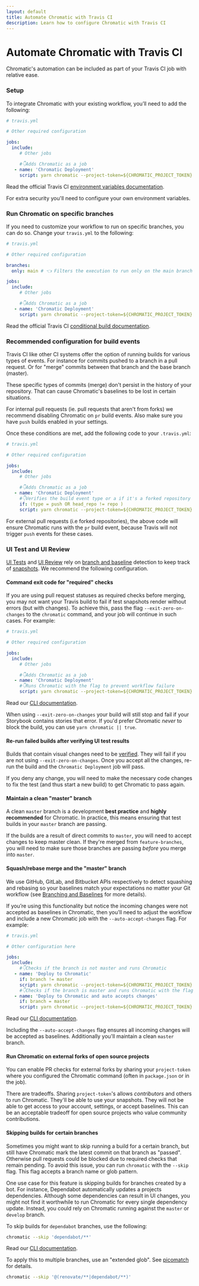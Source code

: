 ```yaml
---
layout: default
title: Automate Chromatic with Travis CI
description: Learn how to configure Chromatic with Travis CI
---
```


# Automate Chromatic with Travis CI

Chromatic's automation can be included as part of your Travis CI job with relative ease.

### Setup

To integrate Chromatic with your existing workflow, you’ll need to add the following:

```yml
# travis.yml

# Other required configuration

jobs:
  include:
     # Other jobs

     #👇Adds Chromatic as a job
   - name: 'Chromatic Deployment'
     script: yarn chromatic --project-token=${CHROMATIC_PROJECT_TOKEN}
```

<div class="aside">
Read the official Travis CI <a href="https://docs.travis-ci.com/user/environment-variables/"> environment variables documentation</a>.
</div>

For extra security you'll need to configure your own environment variables.

### Run Chromatic on specific branches

If you need to customize your workflow to run on specific branches, you can do so. Change your `travis.yml` to the following:

```yml
# travis.yml

# Other required configuration

branches:
  only: main # 👈 Filters the execution to run only on the main branch

jobs:
  include:
     # Other jobs

     #👇Adds Chromatic as a job
   - name: 'Chromatic Deployment'
     script: yarn chromatic --project-token=${CHROMATIC_PROJECT_TOKEN}
```

<div class="aside">
Read the official Travis CI <a href="https://docs.travis-ci.com/user/conditional-builds-stages-jobs/"> conditional build documentation</a>.
</div>

### Recommended configuration for build events

Travis CI like other CI systems offer the option of running builds for various types of events. For instance for commits pushed to a branch in a pull request. Or for "merge" commits between that branch and the base branch (master).

These specific types of commits (merge) don't persist in the history of your repository. That can cause Chromatic's baselines to be lost in certain situations. 

For internal pull requests (ie. pull requests that aren't from forks) we recommend disabling Chromatic on `pr` build events. Also make sure you have `push` builds enabled in your settings. 

Once these conditions are met, add the following code to your `.travis.yml`:

```yml
# travis.yml

# Other required configuration

jobs:
  include:
     # Other jobs

     #👇Adds Chromatic as a job
   - name: 'Chromatic Deployment'
     #👇Verifies the build event type or a if it's a forked repository
     if: (type = push OR head_repo != repo )
     script: yarn chromatic --project-token=${CHROMATIC_PROJECT_TOKEN}
```

For external pull requests (i.e forked repositories), the above code will ensure Chromatic runs with the `pr` build event, because Travis will not trigger `push` events for these cases.


### UI Test and UI Review

[UI Tests](test) and [UI Review](review) rely on [branch and baseline](branching-and-baselines) detection to keep track of [snapshots](snapshots). We recommend the following configuration.

#### Command exit code for "required" checks

If you are using pull request statuses as required checks before merging, you may not want your Travis build to fail if test snapshots render without errors (but with changes). To achieve this, pass the flag `--exit-zero-on-changes` to the `chromatic` command, and your job will continue in such cases. For example:

```yml
# travis.yml

# Other required configuration

jobs:
  include:
     # Other jobs

     #👇Adds Chromatic as a job
   - name: 'Chromatic Deployment'
     #👇Runs Chromatic with the flag to prevent workflow failure
     script: yarn chromatic --project-token=${CHROMATIC_PROJECT_TOKEN} --exit-zero-on-changes
```

<div class="aside">
Read our <a href="/docs/cli#chromatic-options"> CLI documentation</a>.
</div>

When using `--exit-zero-on-changes` your build will still stop and fail if your Storybook contains stories that error. If you'd prefer Chromatic _never_ to block the build, you can use `yarn chromatic || true`.

#### Re-run failed builds after verifying UI test results

Builds that contain visual changes need to be [verified](test#verify-ui-changes). They will fail if you are not using `--exit-zero-on-changes`. Once you accept all the changes, re-run the build and the `Chromatic Deployment` job will pass.

If you deny any change, you will need to make the necessary code changes to fix the test (and thus start a new build) to get Chromatic to pass again.

#### Maintain a clean "master" branch

A clean `master` branch is a development **best practice** and **highly recommended** for Chromatic. In practice, this means ensuring that test builds in your `master` branch are passing.

If the builds are a result of direct commits to `master`, you will need to accept changes to keep master clean. If they're merged from `feature-branches`, you will need to make sure those branches are passing _before_ you merge into `master`.

#### Squash/rebase merge and the "master" branch

We use GitHub, GitLab, and Bitbucket APIs respectively to detect squashing and rebasing so your baselines match your expectations no matter your Git workflow (see [Branching and Baselines](branching-and-baselines#squash-and-rebase-merging) for more details).

If you’re using this functionality but notice the incoming changes were not accepted as baselines in Chromatic, then you'll need to adjust the workflow and include a new Chromatic job with the `--auto-accept-changes` flag. For example:

```yml
# travis.yml

# Other configuration here

jobs:
  include:
     #👇Checks if the branch is not master and runs Chromatic
   - name: 'Deploy to Chromatic'
     if: branch != master 
     script: yarn chromatic --project-token=${CHROMATIC_PROJECT_TOKEN}
     #👇Checks if the branch is master and runs Chromatic with the flag to accept all changes
   - name: 'Deploy to Chromatic and auto accepts changes'
     if: branch = master
     script: yarn chromatic --project-token=${CHROMATIC_PROJECT_TOKEN} --auto-accept-changes
```

<div class="aside">
Read our <a href="/docs/cli#chromatic-options"> CLI documentation</a>.
</div>

Including the `--auto-accept-changes` flag ensures all incoming changes will be accepted as baselines. Additionally you'll maintain a clean `master` branch.

#### Run Chromatic on external forks of open source projects


You can enable PR checks for external forks by sharing your `project-token` where you configured the Chromatic command (often in `package.json` or in the job).

There are tradeoffs. Sharing `project-token`'s allows _contributors_ and others to run Chromatic. They'll be able to use your snapshots. They will not be able to get access to your account, settings, or accept baselines. This can be an acceptable tradeoff for open source projects who value community contributions.

#### Skipping builds for certain branches

Sometimes you might want to skip running a build for a certain branch, but still have Chromatic mark the latest commit on that branch as "passed". Otherwise pull requests could be blocked due to required checks that remain pending. To avoid this issue, you can run `chromatic` with the `--skip` flag. This flag accepts a branch name or glob pattern.

One use case for this feature is skipping builds for branches created by a bot. For instance, Dependabot automatically updates a projects dependencies. Although some dependencies can result in UI changes, you might not find it worthwhile to run Chromatic for every single dependency update. Instead, you could rely on Chromatic running against the `master` or `develop` branch.

To skip builds for `dependabot` branches, use the following:

```bash
chromatic --skip 'dependabot/**'
```

<div class="aside">
Read our <a href="/docs/cli#chromatic-options"> CLI documentation</a>.
</div>

To apply this to multiple branches, use an "extended glob". See [picomatch] for details.

```bash
chromatic --skip '@(renovate/**|dependabot/**)'
```

[picomatch]: https://www.npmjs.com/package/picomatch#globbing-features
